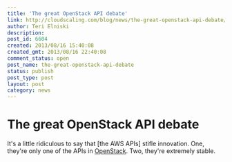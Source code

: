 ```yaml
---
title: 'The great OpenStack API debate'
link: http://cloudscaling.com/blog/news/the-great-openstack-api-debate/
author: Teri Elniski
description: 
post_id: 6604
created: 2013/08/16 15:40:08
created_gmt: 2013/08/16 22:40:08
comment_status: open
post_name: the-great-openstack-api-debate
status: publish
post_type: post
layout: post
category: news
---
```


# The great OpenStack API debate

It's a little ridiculous to say that [the AWS APIs] stifle innovation. One, they're only one of the APIs in [OpenStack](http://searchcloudcomputing.techtarget.com/news/2240181793/Manual-OpenStack-upgrades-remain-labor-intensive). Two, they're extremely stable.